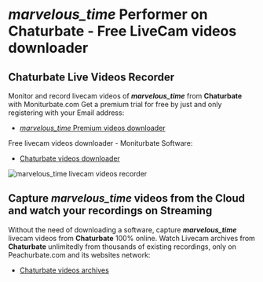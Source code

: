 # _marvelous_time_ Performer on Chaturbate - Free LiveCam videos downloader

## Chaturbate Live Videos Recorder

Monitor and record livecam videos of **_marvelous_time_** from **Chaturbate** with Moniturbate.com
Get a premium trial for free by just and only registering with your Email address:
* [_marvelous_time_ Premium videos downloader](https://moniturbate.com/request-demo-licence-key.html)

Free livecam videos downloader - Moniturbate Software:
* [Chaturbate videos downloader](https://moniturbate.com/moniturbate-download-software.html)

![_marvelous_time_ livecam videos recorder](https://peachurnet.com/templates/moniturbate-software.png)


## Capture _marvelous_time_ videos from the Cloud and watch your recordings on Streaming

Without the need of downloading a software, capture **_marvelous_time_** livecam videos from **Chaturbate** 100% online.
Watch Livecam archives from **Chaturbate** unlimitedly from thousands of existing recordings, only on Peachurbate.com and its websites network:
* [Chaturbate videos archives](https://peachurnet.com/)